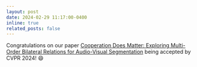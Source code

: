 ```yaml
---
layout: post
date: 2024-02-29 11:17:00-0400
inline: true
related_posts: false
---
```

Congratulations on our paper [Cooperation Does Matter: Exploring Multi-Order Bilateral Relations for Audio-Visual Segmentation](https://yannqi.github.io/AVS-COMBO/) being accepted by CVPR 2024! 😄
